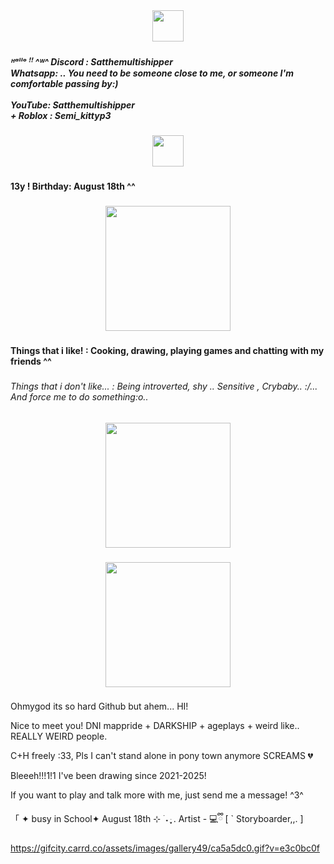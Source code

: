 <div align="center">
  <img height="50" src="https://gifcity.carrd.co/assets/images/gallery44/e9ecabff.gif?v=e3c0bc0f"  />
</div>

###

<h5 align="left">ᴴᵃˡˡᵒ ꜝꜝ ^ᵂ^ Discord : Satthemultishipper <br>Whatsapp: .. You need to be someone close to me, or someone I'm comfortable passing by:)<br><br>YouTube: Satthemultishipper <br>+ Roblox : Semi_kittyp3</h5>

###

<div align="center">
  <img height="50" src="https://gifcity.carrd.co/assets/images/gallery38/1b6a809b.gif?v=e3c0bc0f"  />
</div>

###


<h4 align="left">13y ! Birthday: August 18th ^^</h4>

###

<div align="center">
  <img height="200" src="https://gifcity.carrd.co/assets/images/gallery294/e791ba55.gif?v=e3c0bc0f"  />
</div>

###


<h4 align="left">Things that i like! : Cooking, drawing, playing games and chatting with my friends ^^</h4>

###

<h6 align="left">Things that i don't like... : Being introverted, shy .. Sensitive , Crybaby.. :/... And force me to do something:o..</h6>

###

<div align="center">
  <img height="200" src="https://gifcity.carrd.co/assets/images/gallery13/929b4d7e.gif?v=e3c0bc0f"  />
</div>

###

<div align="center">
  <img height="200" src="https://gifcity.carrd.co/assets/images/gallery13/9f8fdde1.gif?v=e3c0bc0f"  />
</div>

###
Ohmygod its so hard Github but ahem... HI!



Nice to meet you! DNI mappride + DARKSHIP + ageplays + weird like.. REALLY WEIRD people.

C+H freely :33, Pls I can't stand alone in pony town anymore SCREAMS 💔

Bleeeh!!!1!1 I've been drawing since 2021-2025!

If you want to play and talk more with me, just send me a message! ^3^

「 ✦  busy in School✦ 
  August 18th ⊹ ࣪ ˖
ּ ֶָ֢. Artist -   💻ྀི
[ ` Storyboarder,,. ]

https://gifcity.carrd.co/assets/images/gallery49/ca5a5dc0.gif?v=e3c0bc0f